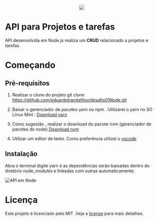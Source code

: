 <p align="center">
  <img src="https://user-images.githubusercontent.com/9969265/64390860-ddc75280-d01c-11e9-8d65-4f3e46a56b59.png">
</p>

# API para Projetos e tarefas 

API desenvolvida em Node.js realiza um **CRUD** relacionado a projetos e tarefas.

# Começando

## Pré-requisitos

1. Realizar o clone do projeto git clone https://github.com/eduardotrandafilov/desafio01Node.git

2. Baixar o gerenciador de pacotes yarn ou npm . Utilizarei o yarn no SO Linux Mint : [Download yarn](https://github.com/yarnpkg/yarn/releases/tag/v1.17.3)

3. Como sugestão , realizar o download do pacote nvm (gerenciador de pacotes do node).[Download nvm](https://github.com/nvm-sh/nvm)

4. Utilizar um editor de texto. Como preferência utilizei o [vscode](https://code.visualstudio.com/download).

## Instalação

Abra o terminal digite yarn e as dependências serão baixadas dentro do diretório node_modules e linkadas com outras automaticamente.

![API em Node](https://user-images.githubusercontent.com/9969265/64391773-5da2ec00-d020-11e9-9a0e-8338268bb786.gif)

# Licença

Este projeto é licenciado pelo MIT .Veja a [license](https://github.com/eduardotrandafilov/desafio01Node/files/3581694/license.txt) para mais detalhes.




